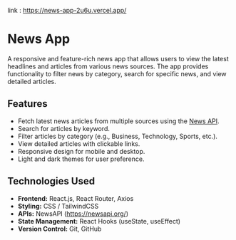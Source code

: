 link : https://news-app-2u6u.vercel.app/

# News App

A responsive and feature-rich news app that allows users to view the latest headlines and articles from various news sources. The app provides functionality to filter news by category, search for specific news, and view detailed articles.

## Features

- Fetch latest news articles from multiple sources using the [News API](https://newsapi.org/).
- Search for articles by keyword.
- Filter articles by category (e.g., Business, Technology, Sports, etc.).
- View detailed articles with clickable links.
- Responsive design for mobile and desktop.
- Light and dark themes for user preference.

## Technologies Used

- **Frontend:** React.js, React Router, Axios
- **Styling:** CSS / TailwindCSS
- **APIs:** NewsAPI (https://newsapi.org/)
- **State Management:** React Hooks (useState, useEffect)
- **Version Control:** Git, GitHub


